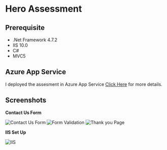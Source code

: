 # Hero Assessment

## Prerequisite

* .Net Framework 4.7.2
* IIS 10.0
* C#
* MVC5

## Azure App Service

I deployed the assesment in Azure App Service [Click Here](https://hero-assessment.azurewebsites.net/Home/ContactUs) for more details.

## Screenshots

**Contact Us Form**

![Contact Us Form](https://images.ctfassets.net/vuq1j8ipojf9/2PvLfTKTyq5zmqCqPh8K0k/989a0d443d980d5f1cad40d68c510143/Screen_Shot_2021-07-15_at_6.11.19_PM.png?h=550)
![Form Validation](https://images.ctfassets.net/vuq1j8ipojf9/5Lwav3KBcBQTg3DM6Qcfu7/9113dab097a861ae37ad4865d589e82c/Screen_Shot_2021-07-15_at_6.11.50_PM.png?h=550)
![Thank you Page](https://images.ctfassets.net/vuq1j8ipojf9/3yk2tJMHshcpuD0YO2Vi7R/9adb72dbf4c9547e00f6970107b0a50d/Screen_Shot_2021-07-15_at_6.12.34_PM.png?h=550)

**IIS Set Up**

![IIS](https://images.ctfassets.net/vuq1j8ipojf9/1R66y8rGmEoN01QkQAniyu/2d21a7ee1b8932f14723fb4f9599baed/Screen_Shot_2021-07-14_at_3.52.17_PM.png?h=550)



